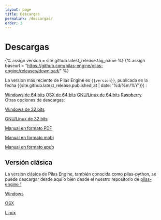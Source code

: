 ```yaml
---
layout: page
title: Descargas
permalink: /descargas/
order: 3
---
```


# Descargas

{% assign version = site.github.latest_release.tag_name %}
{% assign baseurl = "https://github.com/pilas-engine/pilas-engine/releases/download/" %}

La versión más reciente de Pilas Engine es <code>{{version}}</code>, publicada en la fecha {{site.github.latest_release.published_at  | date: '%d/%m/%Y'}})
:

<!-- {{site.github.latest_release.published_at}} -->

<div class="tc">
  <a class="btn btn-blue white source-sans-pro" href="{{baseurl}}{{version}}/pilas-engine-windows-64_bits.zip"><i class="sprite windows mr2 v-btm"></i> Windows de 64 bits</a>
  <a class="btn btn-blue white source-sans-pro" href="{{baseurl}}{{version}}/pilas-engine-osx-64_bits.zip"><i class="sprite osx mr2 v-btm"></i> OSX de 64 bits</a>
  <a class="btn btn-blue white source-sans-pro" href="{{baseurl}}{{version}}/pilas-engine-linux-64_bits.zip"><i class="sprite linux mr2 v-btm"></i> GNU/Linux de 64 bits</a>
  <a class="btn btn-blue white source-sans-pro" href="{{baseurl}}{{version}}/pilas-engine-linux-64_bits.zip"><i class="sprite raspberry mr2 v-btm"></i> Raspberry</a>
</div>

<div class="tc mt2">
  <div class="mt4">Otras opciones de descargas:</div>

  <p class="dib mr2 ml2"><a class="link dim" href="{{baseurl}}{{version}}/pilas-engine-windows-32_bits.zip">Windows de 32 bits</a></p>
  <p class="dib mr2 ml2"><a class="link dim" href="{{baseurl}}{{version}}/pilas-engine-linux-32_bits.zip">GNU/Linux de 32 bits</a></p>
  <p class="dib mr2 ml2"><a class="link dim" href="{{baseurl}}{{version}}/book.pdf">Manual en formato PDF</a></p>
  <p class="dib mr2 ml2"><a class="link dim" href="{{baseurl}}{{version}}/book.mobi">Manual en formato mobi</a></p>
  <p class="dib mr2 ml2"><a class="link dim" href="{{baseurl}}{{version}}/book.epub">Manual en formato epub</a></p>
</div>

## Versión clásica

La versión clásica de Pilas Engine, también conocida como pilas-python, se puede descargar desde aquí o bien desde el nuestro repositorio de <a href="https://github.com/hugoruscitti/pilas/" target="_blank">pilas-engine 1</a>

<div class="tc">

<a class="btn btn-blue white source-sans-pro" href="https://github.com/hugoruscitti/pilas/releases/download/1.4.9/pilas-engine_1.4.3.exe"><i class="sprite windows mr2 v-btm"></i> Windows</a>

<a class="btn btn-blue white source-sans-pro" href="https://github.com/hugoruscitti/pilas/releases/download/1.4.9/pilas-engine-1.4.3.dmg"><i class="sprite osx mr2 v-btm"></i> OSX</a>

<a class="btn btn-blue white source-sans-pro" href="https://github.com/hugoruscitti/pilas/releases/tag/1.4.9"><i class="sprite linux mr2 v-btm"></i> Linux </a>


</div>
